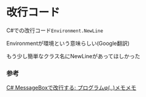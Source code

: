 # 改行コード

C#での改行コード`Environment.NewLine`

Environmentが環境という意味らしい(Google翻訳)

もう少し簡単なクラス名にNewLineがあってほしかった

### 参考

[C\# MessageBoxで改行する: プログラムφ\(\.\.\)メモメモ](http://fanblogs.jp/tororon1212/archive/1/0)
